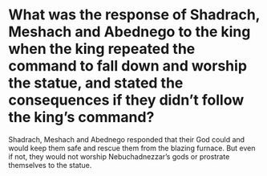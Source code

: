 # What was the response of Shadrach, Meshach and Abednego to the king when the king repeated the command to fall down and worship the statue, and stated the consequences if they didn’t follow the king’s command?

Shadrach, Meshach and Abednego responded that their God could and would keep them safe and rescue them from the blazing furnace. But even if not, they would not worship Nebuchadnezzar’s gods or prostrate themselves to the statue.

